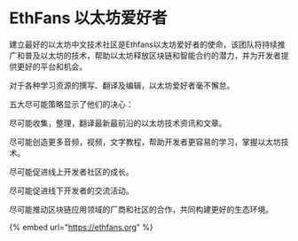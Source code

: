 # EthFans 以太坊爱好者

建立最好的以太坊中文技术社区是Ethfans以太坊爱好者的使命，该团队将持续推广和普及以太坊的技术，帮助以太坊释放区块链和智能合约的潜力，并为开发者提供更好的平台和机会。

对于各种学习资源的撰写、翻译及编辑，以太坊爱好者毫不懈怠。

五大尽可能策略显示了他们的决心：

尽可能收集，整理，翻译最新最前沿的以太坊技术资讯和文章。 

尽可能创造更多音频，视频，文字教程，帮助开发者更容易的学习，掌握以太坊技术。 

尽可能促进线上开发者社区的成长。 

尽可能促进线下开发者的交流活动。 

尽可能推动区块链应用领域的厂商和社区的合作，共同构建更好的生态环境。

{% embed url="https://ethfans.org" %}




